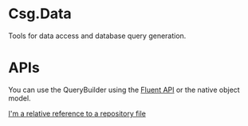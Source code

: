 # Csg.Data
Tools for data access and database query generation.

# APIs

You can use the QueryBuilder using the [Fluent API](../blob/master/docs/FLUENT.md) or the native object model.

[I'm a relative reference to a repository file](../blob/master/LICENSE)

